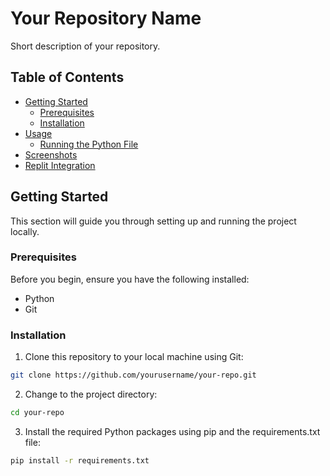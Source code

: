 # Your Repository Name

Short description of your repository.

## Table of Contents
- [Getting Started](#getting-started)
  - [Prerequisites](#prerequisites)
  - [Installation](#installation)
- [Usage](#usage)
  - [Running the Python File](#running-the-python-file)
- [Screenshots](#screenshots)
- [Replit Integration](#replit-integration)

## Getting Started

This section will guide you through setting up and running the project locally.

### Prerequisites

Before you begin, ensure you have the following installed:
- Python
- Git

### Installation

1. Clone this repository to your local machine using Git:

```bash
git clone https://github.com/yourusername/your-repo.git
```

2. Change to the project directory:

```bash
cd your-repo
```

3. Install the required Python packages using pip and the requirements.txt file:

```bash
pip install -r requirements.txt
```
